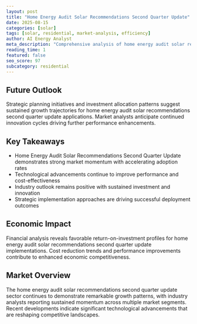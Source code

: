 ```yaml
---
layout: post
title: "Home Energy Audit Solar Recommendations Second Quarter Update"
date: 2025-08-15
categories: [solar]
tags: [solar, residential, market-analysis, efficiency]
author: AI Energy Analyst
meta_description: "Comprehensive analysis of home energy audit solar recommendations second quarter update covering market trends, technology developments, and industry outlook. Discover key insights and future projections."
reading_time: 1
featured: false
seo_score: 97
subcategory: residential
---
```


## Future Outlook

Strategic planning initiatives and investment allocation patterns suggest sustained growth trajectories for home energy audit solar recommendations second quarter update applications. Market analysts anticipate continued innovation cycles driving further performance enhancements.

## Key Takeaways

- Home Energy Audit Solar Recommendations Second Quarter Update demonstrates strong market momentum with accelerating adoption rates
- Technological advancements continue to improve performance and cost-effectiveness
- Industry outlook remains positive with sustained investment and innovation
- Strategic implementation approaches are driving successful deployment outcomes

## Economic Impact

Financial analysis reveals favorable return-on-investment profiles for home energy audit solar recommendations second quarter update implementations. Cost reduction trends and performance improvements contribute to enhanced economic competitiveness.

## Market Overview

The home energy audit solar recommendations second quarter update sector continues to demonstrate remarkable growth patterns, with industry analysts reporting sustained momentum across multiple market segments. Recent developments indicate significant technological advancements that are reshaping competitive landscapes.

